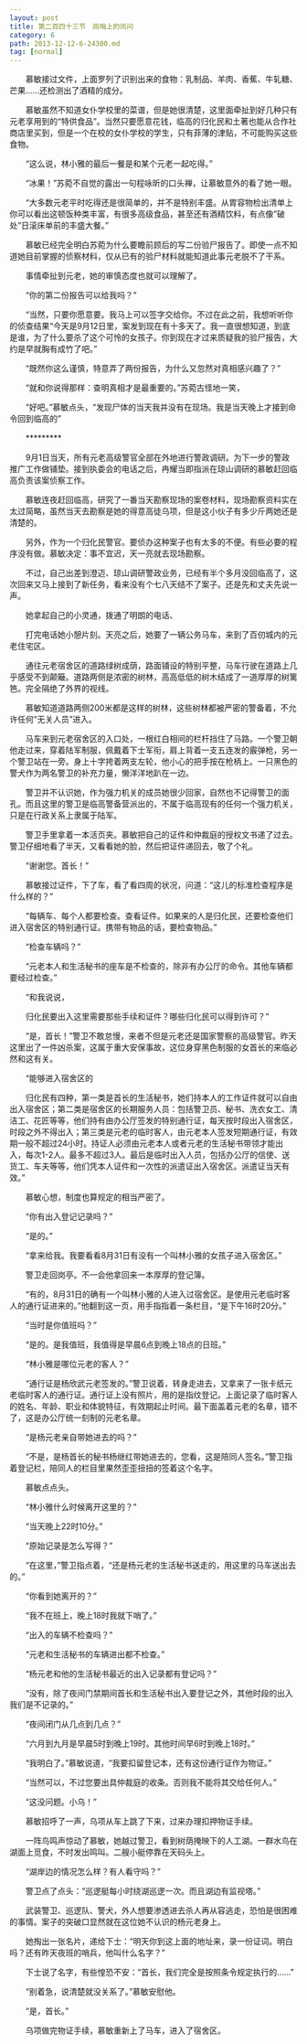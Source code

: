 ```yaml
---
layout: post
title: 第二百四十三节　岗哨上的讯问
category: 6
path: 2013-12-12-6-24300.md
tag: [normal]
---
```


　　慕敏接过文件，上面罗列了识别出来的食物：乳制品、羊肉、香蕉、牛轧糖、芒果……还检测出了酒精的成分。

　　慕敏虽然不知道女仆学校里的菜谱，但是她很清楚，这里面牵扯到好几种只有元老享用到的“特供食品”。当然只要愿意花钱，临高的归化民和土著也能从合作社商店里买到，但是一个在校的女仆学校的学生，只有菲薄的津贴，不可能购买这些食物。

　　“这么说，林小雅的最后一餐是和某个元老一起吃得。”

　　“冰果！”苏菀不自觉的露出一句程咏昕的口头禅，让慕敏意外的看了她一眼。

　　“大多数元老平时吃得还是很简单的，并不是特别丰盛。从胃容物检出清单上你可以看出这顿饭种类丰富，有很多高级食品，甚至还有酒精饮料，有点像”破处”日滚床单前的丰盛大餐。”

　　慕敏已经完全明白苏菀为什么要瞻前顾后的写二份验尸报告了。即使一点不知道她目前掌握的侦察材料，仅从已有的验尸材料就能知道此事元老脱不了干系。

　　事情牵扯到元老，她的审慎态度也就可以理解了。

　　“你的第二份报告可以给我吗？”

　　“当然，只要你愿意要。我马上可以签字交给你。不过在此之前，我想听听你的侦查结果“今天是9月12日里，案发到现在有十多天了。我一直很想知道，到底是谁，为了什么要杀了这个可怜的女孩子。你到现在才过来质疑我的验尸报告，大约是早就胸有成竹了吧。”

　　“既然你这么谨慎，特意弄了两份报告，为什么又忽然对真相感兴趣了？”

　　“就和你说得那样：查明真相才是最重要的。”苏菀古怪地一笑，

　　“好吧。”慕敏点头，“发现尸体的当天我并没有在现场。我是当天晚上才接到命令回到临高的”

　　*********

　　9月1日当天，所有元老高级警官全部在外地进行警政调研。为下一步的警政推广工作做铺垫。接到执委会的电话之后，冉耀当即指派在琼山调研的慕敏赶回临高负责该案侦察工作。

　　慕敏连夜赶回临高，研究了一番当天勘察现场的案卷材料，现场勘察资料实在太过简略，虽然当天去勘察是她的得意高徒乌项，但是这小伙子有多少斤两她还是清楚的。

　　另外，作为一个归化民警官。要侦办这种案子也有太多的不便。有些必要的程序没有做。慕敏决定：事不宜迟，天一亮就去现场勘察。

　　不过，自己出差到澄迈、琼山调研警政业务，已经有半个多月没回临高了，这次回来又马上接到了新任务，看来没有个七八天结不了案子。还是先和丈夫先说一声。

　　她拿起自己的小灵通，拨通了明朗的电话、

　　打完电话她小憩片刻。天亮之后，她要了一辆公务马车，来到了百仞城内的元老住宅区。

　　通往元老宿舍区的道路绿树成荫，路面铺设的特别平整，马车行驶在道路上几乎感受不到颠簸。道路两侧是浓密的树林，高高低低的树木结成了一道厚厚的树篱笆。完全隔绝了外界的视线。

　　慕敏知道道路两侧200米都是这样的树林，这些树林都被严密的警备着，不允许任何“无关人员”进入。

　　马车来到元老宿舍区的入口处，一根红白相间的栏杆挡住了马路。一个警卫朝他走过来，穿着陆军制服，佩戴着下士军衔，肩上背着一支五连发的霰弹枪，另一个警卫站在一旁。身上十字挎着两支左轮，他小心的把手按在枪柄上。一只黑色的警犬作为两名警卫的补充力量，懒洋洋地趴在一边。

　　警卫并不认识她，作为强力机关的成员她很少回家，自然也不记得警卫的面孔。而且这里的警卫是临高警备营派出的，不属于临高现有的任何一个强力机关，只是在行政关系上隶属于陆军。

　　警卫手里拿着一本活页夹。慕敏把自己的证件和仲裁庭的授权文书递了过去。警卫仔细地看了半天，又看看她的脸，然后把证件递回去，敬了个礼。

　　“谢谢您。首长！”

　　慕敏接过证件，下了车，看了看四周的状况，问道：“这儿的标准检查程序是什么样的？”

　　“每辆车、每个人都要检查。查看证件。如果来的人是归化民，还要检查他们进入宿舍区的特别通行证。携带有物品的话，要检查物品。”

　　“检查车辆吗？”

　　“元老本人和生活秘书的座车是不检查的，除非有办公厅的命令。其他车辆都要经过检查。”

　　“和我说说，

　　归化民要出入这里需要那些手续和证件？哪些归化民可以得到许可？”

　　“是，首长！”警卫不敢怠慢，来者不但是元老还是国家警察的高级警官。昨天这里出了一件凶杀案，这属于重大安保事故，这位身穿黑色制服的女首长的来临必然和这有关。

　　“能够进入宿舍区的

　　归化民有四种，第一类是首长的生活秘书，她们持本人的工作证件就可以自由出入宿舍区；第二类是宿舍区的长期服务人员：包括警卫员、秘书、洗衣女工、清洁工、花匠等等，他们持有由办公厅签发的特别通行证，每天按时段出入宿舍区，时段之外不得出入；第三类是元老的临时客人，由元老本人签发短期通行证，有效期一般不超过24小时。持证人必须由元老本人或者元老的生活秘书带领才能出入，每次1-2人。最多不超过3人。最后是临时出入人员，包括办公厅的信使、送货工、车夫等等，他们凭本人证件和一次性的派遣证出入宿舍区。派遣证当天有效。”

　　慕敏心想，制度也算规定的相当严密了。

　　“你有出入登记记录吗？”

　　“是的。”

　　“拿来给我。我要看看8月31日有没有一个叫林小雅的女孩子进入宿舍区。”

　　警卫走回岗亭。不一会他拿回来一本厚厚的登记簿。

　　“有的，8月31日的确有一个叫林小雅的人进入过宿舍区。是使用元老临时客人的通行证进来的。”他翻到这一页，用手指指着一条栏目，“是下午16时20分。”

　　“当时是你值班吗？”

　　“是的。是我值班，我值得是早晨6点到晚上18点的日班。”

　　“林小雅是哪位元老的客人？”

　　“通行证是杨欣武元老签发的。”警卫说着，转身走进去，又拿来了一张卡纸元老临时客人的通行证。通行证上没有照片，用的是指纹登记。上面记录了临时客人的姓名、年龄、职业和体貌特征，有效期起止时间。最下面盖着元老的名章，错不了，这是办公厅统一刻制的元老名章。

　　“是杨元老亲自带她进去的吗？”

　　“不是，是杨首长的秘书杨继红带她进去的，您看，这是陪同人签名。”警卫指着登记栏，陪同人的栏目里果然歪歪扭扭的签着这个名字。

　　慕敏点点头。

　　“林小雅什么时候离开这里的？”

　　“当天晚上22时10分。”

　　“原始记录是怎么写得？”

　　“在这里，”警卫指点着，“还是杨元老的生活秘书送走的，用这里的马车送出去的。”

　　“你看到她离开的？”

　　“我不在班上，晚上18时我就下哨了。”

　　“出入的车辆不检查吗？”

　　“元老和生活秘书的车辆进出都不检查。”

　　“杨元老和他的生活秘书最近的出入记录都有登记吗？”

　　“没有，除了夜间门禁期间首长和生活秘书出入要登记之外，其他时段的出入我们是不记录的。”

　　“夜间闭门从几点到几点？”

　　“六月到九月是早晨5时到晚上19时。其他时间早6时到晚上18时。”

　　“我明白了。”慕敏说道，“我要扣留登记本，还有这份通行证作为物证。”

　　“当然可以，不过您要出具仲裁庭的收条。否则我不能将其交给任何人。”

　　“这没问题。小乌！”

　　慕敏招呼了一声，乌项从车上跳了下来，过来办理扣押物证手续。

　　一阵鸟鸣声惊动了慕敏，她越过警卫，看到树荫掩映下的人工湖。一群水鸟在湖面上觅食，不时发出鸣叫。二艘小艇停靠在天码头上。

　　“湖岸边的情况怎么样？有人看守吗？”

　　警卫点了点头：“巡逻艇每小时绕湖巡逻一次。而且湖边有监视塔。”

　　武装警卫、巡逻队、警犬，外人想要渗透进去杀人再从容逃走，恐怕是很困难的事情。案子的突破口显然就在这位她不认识的杨元老身上。

　　她掏出一张名片，递给下士：“明天你到这上面的地址来，录一份证词。明白吗？还有昨天夜班的哨兵，他叫什么名字？”

　　下士说了名字，有些惶恐不安：“首长，我们完全是按照条令规定执行的……”

　　“别着急，说清楚就没关系了。”慕敏安慰他。

　　“是，首长。”

　　乌项做完物证手续，慕敏重新上了马车，进入了宿舍区。
